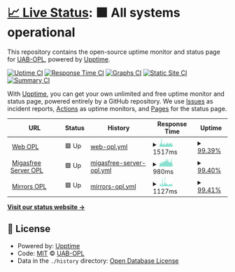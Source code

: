 # [📈 Live Status](https://UAB-OPL.github.io/opl-uab-monitoring): <!--live status--> **🟩 All systems operational**

This repository contains the open-source uptime monitor and status page for [UAB-OPL](https://UAB-OPL.github.io/opl-uab-monitoring), powered by [Upptime](https://github.com/upptime/upptime).

[![Uptime CI](https://github.com/UAB-OPL/opl-uab-monitoring/workflows/Uptime%20CI/badge.svg)](https://github.com/UAB-OPL/opl-uab-monitoring/actions?query=workflow%3A%22Uptime+CI%22)
[![Response Time CI](https://github.com/UAB-OPL/opl-uab-monitoring/workflows/Response%20Time%20CI/badge.svg)](https://github.com/UAB-OPL/opl-uab-monitoring/actions?query=workflow%3A%22Response+Time+CI%22)
[![Graphs CI](https://github.com/UAB-OPL/opl-uab-monitoring/workflows/Graphs%20CI/badge.svg)](https://github.com/UAB-OPL/opl-uab-monitoring/actions?query=workflow%3A%22Graphs+CI%22)
[![Static Site CI](https://github.com/UAB-OPL/opl-uab-monitoring/workflows/Static%20Site%20CI/badge.svg)](https://github.com/UAB-OPL/opl-uab-monitoring/actions?query=workflow%3A%22Static+Site+CI%22)
[![Summary CI](https://github.com/UAB-OPL/opl-uab-monitoring/workflows/Summary%20CI/badge.svg)](https://github.com/UAB-OPL/opl-uab-monitoring/actions?query=workflow%3A%22Summary+CI%22)

With [Upptime](https://upptime.js.org), you can get your own unlimited and free uptime monitor and status page, powered entirely by a GitHub repository. We use [Issues](https://github.com/UAB-OPL/opl-uab-monitoring/issues) as incident reports, [Actions](https://github.com/UAB-OPL/opl-uab-monitoring/actions) as uptime monitors, and [Pages](https://UAB-OPL.github.io/opl-uab-monitoring) for the status page.

<!--start: status pages-->
<!-- This summary is generated by Upptime (https://github.com/upptime/upptime) -->
<!-- Do not edit this manually, your changes will be overwritten -->
<!-- prettier-ignore -->
| URL | Status | History | Response Time | Uptime |
| --- | ------ | ------- | ------------- | ------ |
| <img alt="" src="https://icons.duckduckgo.com/ip3/opl.uab.cat.ico" height="13"> [Web OPL](https://opl.uab.cat) | 🟩 Up | [web-opl.yml](https://github.com/UAB-OPL/opl-uab-monitoring/commits/HEAD/history/web-opl.yml) | <details><summary><img alt="Response time graph" src="./graphs/web-opl/response-time-week.png" height="20"> 1517ms</summary><br><a href="https://UAB-OPL.github.io/opl-uab-monitoring/history/web-opl"><img alt="Response time 2213" src="https://img.shields.io/endpoint?url=https%3A%2F%2Fraw.githubusercontent.com%2FUAB-OPL%2Fopl-uab-monitoring%2FHEAD%2Fapi%2Fweb-opl%2Fresponse-time.json"></a><br><a href="https://UAB-OPL.github.io/opl-uab-monitoring/history/web-opl"><img alt="24-hour response time 1423" src="https://img.shields.io/endpoint?url=https%3A%2F%2Fraw.githubusercontent.com%2FUAB-OPL%2Fopl-uab-monitoring%2FHEAD%2Fapi%2Fweb-opl%2Fresponse-time-day.json"></a><br><a href="https://UAB-OPL.github.io/opl-uab-monitoring/history/web-opl"><img alt="7-day response time 1517" src="https://img.shields.io/endpoint?url=https%3A%2F%2Fraw.githubusercontent.com%2FUAB-OPL%2Fopl-uab-monitoring%2FHEAD%2Fapi%2Fweb-opl%2Fresponse-time-week.json"></a><br><a href="https://UAB-OPL.github.io/opl-uab-monitoring/history/web-opl"><img alt="30-day response time 1402" src="https://img.shields.io/endpoint?url=https%3A%2F%2Fraw.githubusercontent.com%2FUAB-OPL%2Fopl-uab-monitoring%2FHEAD%2Fapi%2Fweb-opl%2Fresponse-time-month.json"></a><br><a href="https://UAB-OPL.github.io/opl-uab-monitoring/history/web-opl"><img alt="1-year response time 1719" src="https://img.shields.io/endpoint?url=https%3A%2F%2Fraw.githubusercontent.com%2FUAB-OPL%2Fopl-uab-monitoring%2FHEAD%2Fapi%2Fweb-opl%2Fresponse-time-year.json"></a></details> | <details><summary><a href="https://UAB-OPL.github.io/opl-uab-monitoring/history/web-opl">99.39%</a></summary><a href="https://UAB-OPL.github.io/opl-uab-monitoring/history/web-opl"><img alt="All-time uptime 96.47%" src="https://img.shields.io/endpoint?url=https%3A%2F%2Fraw.githubusercontent.com%2FUAB-OPL%2Fopl-uab-monitoring%2FHEAD%2Fapi%2Fweb-opl%2Fuptime.json"></a><br><a href="https://UAB-OPL.github.io/opl-uab-monitoring/history/web-opl"><img alt="24-hour uptime 95.70%" src="https://img.shields.io/endpoint?url=https%3A%2F%2Fraw.githubusercontent.com%2FUAB-OPL%2Fopl-uab-monitoring%2FHEAD%2Fapi%2Fweb-opl%2Fuptime-day.json"></a><br><a href="https://UAB-OPL.github.io/opl-uab-monitoring/history/web-opl"><img alt="7-day uptime 99.39%" src="https://img.shields.io/endpoint?url=https%3A%2F%2Fraw.githubusercontent.com%2FUAB-OPL%2Fopl-uab-monitoring%2FHEAD%2Fapi%2Fweb-opl%2Fuptime-week.json"></a><br><a href="https://UAB-OPL.github.io/opl-uab-monitoring/history/web-opl"><img alt="30-day uptime 99.86%" src="https://img.shields.io/endpoint?url=https%3A%2F%2Fraw.githubusercontent.com%2FUAB-OPL%2Fopl-uab-monitoring%2FHEAD%2Fapi%2Fweb-opl%2Fuptime-month.json"></a><br><a href="https://UAB-OPL.github.io/opl-uab-monitoring/history/web-opl"><img alt="1-year uptime 98.71%" src="https://img.shields.io/endpoint?url=https%3A%2F%2Fraw.githubusercontent.com%2FUAB-OPL%2Fopl-uab-monitoring%2FHEAD%2Fapi%2Fweb-opl%2Fuptime-year.json"></a></details>
| <img alt="" src="https://icons.duckduckgo.com/ip3/migasfree.opl.uab.cat.ico" height="13"> [Migasfree Server OPL](https://migasfree.opl.uab.cat) | 🟩 Up | [migasfree-server-opl.yml](https://github.com/UAB-OPL/opl-uab-monitoring/commits/HEAD/history/migasfree-server-opl.yml) | <details><summary><img alt="Response time graph" src="./graphs/migasfree-server-opl/response-time-week.png" height="20"> 980ms</summary><br><a href="https://UAB-OPL.github.io/opl-uab-monitoring/history/migasfree-server-opl"><img alt="Response time 1341" src="https://img.shields.io/endpoint?url=https%3A%2F%2Fraw.githubusercontent.com%2FUAB-OPL%2Fopl-uab-monitoring%2FHEAD%2Fapi%2Fmigasfree-server-opl%2Fresponse-time.json"></a><br><a href="https://UAB-OPL.github.io/opl-uab-monitoring/history/migasfree-server-opl"><img alt="24-hour response time 1040" src="https://img.shields.io/endpoint?url=https%3A%2F%2Fraw.githubusercontent.com%2FUAB-OPL%2Fopl-uab-monitoring%2FHEAD%2Fapi%2Fmigasfree-server-opl%2Fresponse-time-day.json"></a><br><a href="https://UAB-OPL.github.io/opl-uab-monitoring/history/migasfree-server-opl"><img alt="7-day response time 980" src="https://img.shields.io/endpoint?url=https%3A%2F%2Fraw.githubusercontent.com%2FUAB-OPL%2Fopl-uab-monitoring%2FHEAD%2Fapi%2Fmigasfree-server-opl%2Fresponse-time-week.json"></a><br><a href="https://UAB-OPL.github.io/opl-uab-monitoring/history/migasfree-server-opl"><img alt="30-day response time 1013" src="https://img.shields.io/endpoint?url=https%3A%2F%2Fraw.githubusercontent.com%2FUAB-OPL%2Fopl-uab-monitoring%2FHEAD%2Fapi%2Fmigasfree-server-opl%2Fresponse-time-month.json"></a><br><a href="https://UAB-OPL.github.io/opl-uab-monitoring/history/migasfree-server-opl"><img alt="1-year response time 1169" src="https://img.shields.io/endpoint?url=https%3A%2F%2Fraw.githubusercontent.com%2FUAB-OPL%2Fopl-uab-monitoring%2FHEAD%2Fapi%2Fmigasfree-server-opl%2Fresponse-time-year.json"></a></details> | <details><summary><a href="https://UAB-OPL.github.io/opl-uab-monitoring/history/migasfree-server-opl">99.40%</a></summary><a href="https://UAB-OPL.github.io/opl-uab-monitoring/history/migasfree-server-opl"><img alt="All-time uptime 95.97%" src="https://img.shields.io/endpoint?url=https%3A%2F%2Fraw.githubusercontent.com%2FUAB-OPL%2Fopl-uab-monitoring%2FHEAD%2Fapi%2Fmigasfree-server-opl%2Fuptime.json"></a><br><a href="https://UAB-OPL.github.io/opl-uab-monitoring/history/migasfree-server-opl"><img alt="24-hour uptime 95.80%" src="https://img.shields.io/endpoint?url=https%3A%2F%2Fraw.githubusercontent.com%2FUAB-OPL%2Fopl-uab-monitoring%2FHEAD%2Fapi%2Fmigasfree-server-opl%2Fuptime-day.json"></a><br><a href="https://UAB-OPL.github.io/opl-uab-monitoring/history/migasfree-server-opl"><img alt="7-day uptime 99.40%" src="https://img.shields.io/endpoint?url=https%3A%2F%2Fraw.githubusercontent.com%2FUAB-OPL%2Fopl-uab-monitoring%2FHEAD%2Fapi%2Fmigasfree-server-opl%2Fuptime-week.json"></a><br><a href="https://UAB-OPL.github.io/opl-uab-monitoring/history/migasfree-server-opl"><img alt="30-day uptime 99.86%" src="https://img.shields.io/endpoint?url=https%3A%2F%2Fraw.githubusercontent.com%2FUAB-OPL%2Fopl-uab-monitoring%2FHEAD%2Fapi%2Fmigasfree-server-opl%2Fuptime-month.json"></a><br><a href="https://UAB-OPL.github.io/opl-uab-monitoring/history/migasfree-server-opl"><img alt="1-year uptime 98.82%" src="https://img.shields.io/endpoint?url=https%3A%2F%2Fraw.githubusercontent.com%2FUAB-OPL%2Fopl-uab-monitoring%2FHEAD%2Fapi%2Fmigasfree-server-opl%2Fuptime-year.json"></a></details>
| <img alt="" src="https://icons.duckduckgo.com/ip3/mirrors.opl.uab.cat.ico" height="13"> [Mirrors OPL](https://mirrors.opl.uab.cat) | 🟩 Up | [mirrors-opl.yml](https://github.com/UAB-OPL/opl-uab-monitoring/commits/HEAD/history/mirrors-opl.yml) | <details><summary><img alt="Response time graph" src="./graphs/mirrors-opl/response-time-week.png" height="20"> 1127ms</summary><br><a href="https://UAB-OPL.github.io/opl-uab-monitoring/history/mirrors-opl"><img alt="Response time 1282" src="https://img.shields.io/endpoint?url=https%3A%2F%2Fraw.githubusercontent.com%2FUAB-OPL%2Fopl-uab-monitoring%2FHEAD%2Fapi%2Fmirrors-opl%2Fresponse-time.json"></a><br><a href="https://UAB-OPL.github.io/opl-uab-monitoring/history/mirrors-opl"><img alt="24-hour response time 1195" src="https://img.shields.io/endpoint?url=https%3A%2F%2Fraw.githubusercontent.com%2FUAB-OPL%2Fopl-uab-monitoring%2FHEAD%2Fapi%2Fmirrors-opl%2Fresponse-time-day.json"></a><br><a href="https://UAB-OPL.github.io/opl-uab-monitoring/history/mirrors-opl"><img alt="7-day response time 1127" src="https://img.shields.io/endpoint?url=https%3A%2F%2Fraw.githubusercontent.com%2FUAB-OPL%2Fopl-uab-monitoring%2FHEAD%2Fapi%2Fmirrors-opl%2Fresponse-time-week.json"></a><br><a href="https://UAB-OPL.github.io/opl-uab-monitoring/history/mirrors-opl"><img alt="30-day response time 1031" src="https://img.shields.io/endpoint?url=https%3A%2F%2Fraw.githubusercontent.com%2FUAB-OPL%2Fopl-uab-monitoring%2FHEAD%2Fapi%2Fmirrors-opl%2Fresponse-time-month.json"></a><br><a href="https://UAB-OPL.github.io/opl-uab-monitoring/history/mirrors-opl"><img alt="1-year response time 1126" src="https://img.shields.io/endpoint?url=https%3A%2F%2Fraw.githubusercontent.com%2FUAB-OPL%2Fopl-uab-monitoring%2FHEAD%2Fapi%2Fmirrors-opl%2Fresponse-time-year.json"></a></details> | <details><summary><a href="https://UAB-OPL.github.io/opl-uab-monitoring/history/mirrors-opl">99.41%</a></summary><a href="https://UAB-OPL.github.io/opl-uab-monitoring/history/mirrors-opl"><img alt="All-time uptime 96.03%" src="https://img.shields.io/endpoint?url=https%3A%2F%2Fraw.githubusercontent.com%2FUAB-OPL%2Fopl-uab-monitoring%2FHEAD%2Fapi%2Fmirrors-opl%2Fuptime.json"></a><br><a href="https://UAB-OPL.github.io/opl-uab-monitoring/history/mirrors-opl"><img alt="24-hour uptime 95.89%" src="https://img.shields.io/endpoint?url=https%3A%2F%2Fraw.githubusercontent.com%2FUAB-OPL%2Fopl-uab-monitoring%2FHEAD%2Fapi%2Fmirrors-opl%2Fuptime-day.json"></a><br><a href="https://UAB-OPL.github.io/opl-uab-monitoring/history/mirrors-opl"><img alt="7-day uptime 99.41%" src="https://img.shields.io/endpoint?url=https%3A%2F%2Fraw.githubusercontent.com%2FUAB-OPL%2Fopl-uab-monitoring%2FHEAD%2Fapi%2Fmirrors-opl%2Fuptime-week.json"></a><br><a href="https://UAB-OPL.github.io/opl-uab-monitoring/history/mirrors-opl"><img alt="30-day uptime 99.87%" src="https://img.shields.io/endpoint?url=https%3A%2F%2Fraw.githubusercontent.com%2FUAB-OPL%2Fopl-uab-monitoring%2FHEAD%2Fapi%2Fmirrors-opl%2Fuptime-month.json"></a><br><a href="https://UAB-OPL.github.io/opl-uab-monitoring/history/mirrors-opl"><img alt="1-year uptime 98.83%" src="https://img.shields.io/endpoint?url=https%3A%2F%2Fraw.githubusercontent.com%2FUAB-OPL%2Fopl-uab-monitoring%2FHEAD%2Fapi%2Fmirrors-opl%2Fuptime-year.json"></a></details>

<!--end: status pages-->

[**Visit our status website →**](https://UAB-OPL.github.io/opl-uab-monitoring)

## 📄 License

- Powered by: [Upptime](https://github.com/upptime/upptime)
- Code: [MIT](./LICENSE) © [UAB-OPL](https://UAB-OPL.github.io/opl-uab-monitoring)
- Data in the `./history` directory: [Open Database License](https://opendatacommons.org/licenses/odbl/1-0/)
